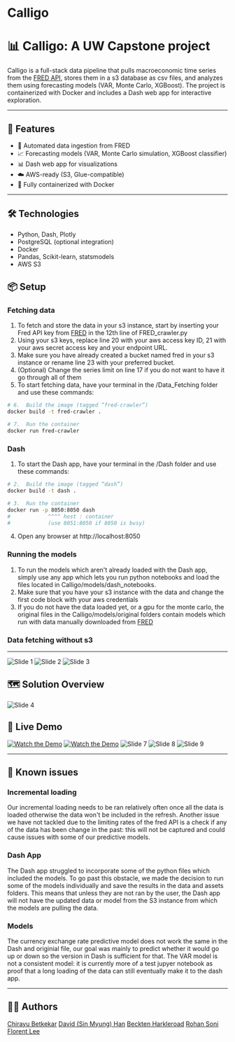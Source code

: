 # Calligo
# 📊 Calligo: A UW Capstone project

Calligo is a full-stack data pipeline that pulls macroeconomic time series from the [FRED API](https://fred.stlouisfed.org/), stores them in a s3 database as csv files, and analyzes them using forecasting models (VAR, Monte Carlo, XGBoost). The project is containerized with Docker and includes a Dash web app for interactive exploration.

---

## 🚀 Features

- 🔄 Automated data ingestion from FRED
- 📈 Forecasting models (VAR, Monte Carlo simulation, XGBoost classifier)
- 📊 Dash web app for visualizations
- ☁️ AWS-ready (S3, Glue-compatible)
- 🐳 Fully containerized with Docker

---

## 🛠️ Technologies

- Python, Dash, Plotly
- PostgreSQL (optional integration)
- Docker
- Pandas, Scikit-learn, statsmodels
- AWS S3 

## 📦 Setup 

### Fetching data
1. To fetch and store the data in your s3 instance, start by inserting your Fred API key from [FRED](https://fred.stlouisfed.org/docs/api/api_key.html) in the 12th line of FRED_crawler.py
2. Using your s3 keys, replace line 20 with your aws access key ID, 21 with your aws secret access key and your endpoint URL.
3. Make sure you have already created a bucket named fred in your s3 instance or rename line 23 with your preferred bucket.
4. (Optional) Change the series limit on line 17 if you do not want to have it go through all of them
5. To start fetching data, have your terminal in the /Data_Fetching folder and use these commands:
```bash
# 6.  Build the image (tagged “fred-crawler”)
docker build -t fred-crawler .

# 7.  Run the container
docker run fred-crawler
```
   
### Dash
1. To start the Dash app, have your terminal in the /Dash folder and use these commands:
```bash
# 2.  Build the image (tagged “dash”)
docker build -t dash .

# 3.  Run the container
docker run -p 8050:8050 dash
#            ^^^^ host : container
#            (use 8051:8050 if 8050 is busy)
```
4. Open any browser at http://localhost:8050

### Running the models
1. To run the models which aren't already loaded with the Dash app, simply use any app which lets you run python notebooks and load the files located in Calligo/models/dash_notebooks.
2. Make sure that you have your s3 instance with the data and change the first code block with your aws credentials
3. If you do not have the data loaded yet, or a gpu for the monte carlo, the original files in the Calligo/models/original folders contain models which run with data manually downloaded from [FRED](https://fred.stlouisfed.org/docs/api/api_key.html)

### Data fetching without s3

---

![Slide 1](slides/Slide1.png)
![Slide 2](slides/Slide2.png)
![Slide 3](slides/Slide3.png)
## 🗺️ Solution Overview
![Slide 4](slides/Slide4.png)
## 🎥 Live Demo
[![Watch the Demo](assets/etl_pipeline.png)](https://youtu.be/QnYO6jEtZjE)
[![Watch the Demo](assets/dash.png)](https://youtu.be/Mv3E31pOVcQ)
![Slide 7](slides/Slide7.png)
![Slide 8](slides/Slide8.png)
![Slide 9](slides/Slide9.png)

---

## 🚧 Known issues
### Incremental loading 
Our incremental loading needs to be ran relatively often once all the data is loaded otherwise the data won't be included in the refresh.
Another issue we have not tackled due to the limiting rates of the fred API is a check if any of the data has been change in the past: this will not be captured and could cause issues with some of our predictive models.

### Dash App
The Dash app struggled to incorporate some of the python files which included the models. To go past this obstacle, we made the decision to run some of the models individually and save the results in the data and assets folders. This means that unless they are not ran by the user, the Dash app will not have the updated data or model from the S3 instance from which the models are pulling the data.

### Models
The currency exchange rate predictive model does not work the same in the Dash and originial file, our goal was mainly to predict whether it would go up or down so the version in Dash is sufficient for that. 
The VAR model is not a consistent model: it is currently more of a test jupyer notebook as proof that a long loading of the data can still eventually make it to the dash app.

---

## 🧑‍💻 Authors
[Chirayu Betkekar](https://www.linkedin.com/in/chirayu-betkekar/)
[David (Sin Myung) Han](https://www.linkedin.com/in/sinmyunghan/)
[Beckten Harkleroad](https://www.linkedin.com/in/beckten-harkleroad/)
[Rohan Soni](https://www.linkedin.com/in/rohansoni98/)
[Florent Lee](https://www.linkedin.com/in/florent-lee/)
